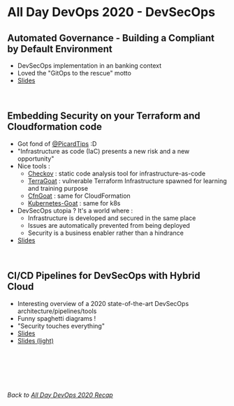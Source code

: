 # All Day DevOps 2020 - DevSecOps

## Automated Governance - Building a Compliant by Default Environment

* DevSecOps implementation in an banking context
* Loved the "GitOps to the rescue" motto
* [Slides](assets/Automated-Governance-AllDayDevOps-2020.pdf)

&nbsp;

## Embedding Security on your Terraform and Cloudformation code

* Got fond of [@PicardTips](https://twitter.com/picardtips) :D
* "Infrastructure as code (IaC) presents a new risk and a new opportunity"
* Nice tools :
  * [Checkov](https://github.com/bridgecrewio/checkov) : static code analysis tool for infrastructure-as-code
  * [TerraGoat](https://github.com/bridgecrewio/terragoat) : vulnerable Terraform Infrastructure spawned for learning and training purpose
  * [CfnGoat](https://github.com/bridgecrewio/cfngoat) : same for CloudFormation
  * [Kubernetes-Goat](https://github.com/madhuakula/kubernetes-goat) : same for k8s
* DevSecOps utopia ? It's a world where :
  * Infrastructure is developed and secured in the same place
  * Issues are automatically prevented from being deployed
  * Security is a business enabler rather than a hindrance
* [Slides](assets/ADDO2020-Embedding-security-to-your-Terraform-and-Cloudformation.pdf)

&nbsp;

## CI/CD Pipelines for DevSecOps with Hybrid Cloud

* Interesting overview of a 2020 state-of-the-art DevSecOps architecture/pipelines/tools
* Funny spaghetti diagrams !
* "Security touches everything"
* [Slides](assets/CICD-Pipelines-for-DevSecOps-with-Hybrid-Cloud.pdf)
* [Slides (light)](assets/ADDO_2020_PPT_DevSecOps_Michael_Fraser_CICD_Pipelines_for_DevSecOps_with_Hybrid_Cloud.pdf)

&nbsp;

&nbsp;

&nbsp;

*Back to [All Day DevOps 2020 Recap](https://khurdz.github.io/addo-2020/)*
